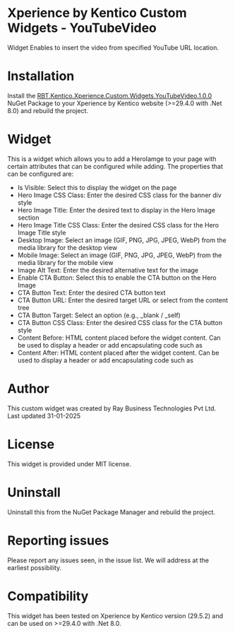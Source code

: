 # Xperience by Kentico Custom Widgets - YouTubeVideo  


Widget Enables to insert the video from specified YouTube URL location.

# Installation

Install the [RBT.Kentico.Xperience.Custom.Widgets.YouTubeVideo.1.0.0](https://www.nuget.org/packages/RBT.Kentico.Xperience.Custom.Widgets.HeroImage) NuGet Package to your Xperience by Kentico website (>=29.4.0 with .Net 8.0) and rebuild the project.

# Widget

This is a widget which allows you to add a HeroIamge to your page with certain attributes that can be configured while adding. The properties that can be configured are:
- Is Visible: Select this to display the widget on the page
- Hero Image CSS Class: Enter the desired CSS class for the banner div style
- Hero Image Title: Enter the desired text to display in the Hero Image section
- Hero Image Title CSS Class: Enter the desired CSS class for the Hero Image Title style
- Desktop Image: Select an image (GIF, PNG, JPG, JPEG, WebP) from the media library for the desktop view
- Mobile Image: Select an image (GIF, PNG, JPG, JPEG, WebP) from the media library for the mobile view
- Image Alt Text: Enter the desired alternative text for the image
- Enable CTA Button: Select this to enable the CTA button on the Hero Image
- CTA Button Text: Enter the desired CTA button text
- CTA Button URL: Enter the desired target URL or select from the content tree
- CTA Button Target: Select an option (e.g., _blank / _self)
- CTA Button CSS Class: Enter the desired CSS class for the CTA button style
- Content Before: HTML content placed before the widget content. Can be used to display a header or add encapsulating code such as <div>
- Content After: HTML content placed after the widget content. Can be used to display a header or add encapsulating code such as <div>

# Author

This custom widget was created by Ray Business Technologies Pvt Ltd.
Last updated 31-01-2025

# License

This widget is provided under MIT license.

# Uninstall

Uninstall this from the NuGet Package Manager and rebuild the project.

# Reporting issues

Please report any issues seen, in the issue list. We will address at the earliest possibility.

# Compatibility

This widget has been tested on Xperience by Kentico version (29.5.2) and can be used on >=29.4.0 with .Net 8.0. 
